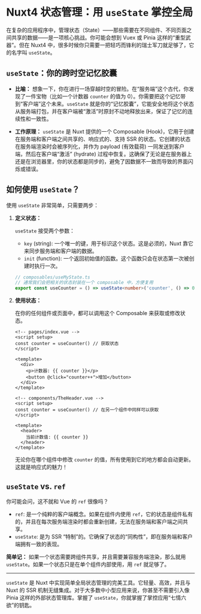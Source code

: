 # Nuxt4 状态管理：用 `useState` 掌控全局

在复杂的应用程序中，管理状态（State）——那些需要在不同组件、不同页面之间共享的数据——是一项核心挑战。你可能会想到 Vuex 或 Pinia 这样的“重型武器”。但在 Nuxt4 中，很多时候你只需要一把轻巧而锋利的瑞士军刀就足够了，它的名字叫 `useState`。

## `useState`：你的跨时空记忆胶囊

*   **比喻：** 想象一下，你在进行一场穿越时空的冒险。在“服务端”这个古代，你发现了一件宝物（比如一个计数器 `counter` 的值为 0）。你需要把这个记忆带到“客户端”这个未来。`useState` 就是你的“记忆胶囊”，它能安全地将这个状态从服务端打包，并在客户端被“激活”时原封不动地释放出来，保证了记忆的连续性和一致性。

*   **工作原理：** `useState` 是 Nuxt 提供的一个 Composable (Hook)，它用于创建在服务端和客户端之间共享的、响应式的、支持 SSR 的状态。它创建的状态在服务端渲染时会被序列化，并作为 payload (有效载荷) 一同发送到客户端，然后在客户端“激活” (hydrate) 过程中恢复。这确保了无论是在服务器上还是在浏览器里，你的状态都是同步的，避免了因数据不一致而导致的界面闪烁或错误。

## 如何使用 `useState`？

使用 `useState` 非常简单，只需要两步：

1.  **定义状态：**

    `useState` 接受两个参数：
    *   `key` (string): 一个唯一的键，用于标识这个状态。这是必须的，Nuxt 靠它来同步服务端和客户端的数据。
    *   `init` (function): 一个返回初始值的函数。这个函数只会在状态第一次被创建时执行一次。

    ```typescript
    // composables/useMyState.ts
    // 通常我们会把相关的状态封装在一个 composable 中，方便复用
    export const useCounter = () => useState<number>('counter', () => 0)
    ```

2.  **使用状态：**

    在你的任何组件或页面中，都可以调用这个 Composable 来获取或修改状态。

    ```vue
    <!-- pages/index.vue -->
    <script setup>
    const counter = useCounter() // 获取状态
    </script>

    <template>
      <div>
        <p>计数器: {{ counter }}</p>
        <button @click="counter++">增加</button>
      </div>
    </template>
    ```

    ```vue
    <!-- components/TheHeader.vue -->
    <script setup>
    const counter = useCounter() // 在另一个组件中同样可以获取
    </script>

    <template>
      <header>
        当前计数值: {{ counter }}
      </header>
    </template>
    ```

    无论你在哪个组件中修改 `counter` 的值，所有使用到它的地方都会自动更新。这就是响应式的魅力！

## `useState` vs. `ref`

你可能会问，这不就和 Vue 的 `ref` 很像吗？

*   `ref`: 是一个纯粹的客户端概念。如果在组件内使用 `ref`，它的状态是组件私有的，并且在每次服务端渲染时都会重新创建，无法在服务端和客户端之间共享。
*   `useState`: 是为 SSR “特制”的。它确保了状态的“同构性”，即在服务端和客户端拥有一致的表现。

**简单记：** 如果一个状态需要跨组件共享，并且需要兼容服务端渲染，那么就用 `useState`。如果一个状态只是在单个组件内部使用，用 `ref` 就足够了。

---

`useState` 是 Nuxt 中实现简单全局状态管理的完美工具。它轻量、高效，并且与 Nuxt 的 SSR 机制无缝集成。对于大多数中小型应用来说，你甚至不需要引入像 Pinia 这样的外部状态管理库。掌握了 `useState`，你就掌握了掌控应用“七情六欲”的钥匙。